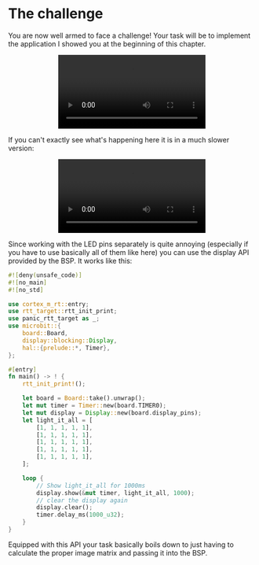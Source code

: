 # The challenge

You are now well armed to face a challenge! Your task will be to implement the application I showed
you at the beginning of this chapter.

<p align="center">
<video src="../assets/roulette_fast.mp4" loop autoplay>
</p>

If you can't exactly see what's happening here it is in a much slower version:

<p align="center">
<video src="../assets/roulette_slow.mp4" loop autoplay>
</p>

Since working with the LED pins separately is quite annoying
(especially if you have to use basically all of them like here)
you can use the display API provided by the BSP. It works like this:

```rust
#![deny(unsafe_code)]
#![no_main]
#![no_std]

use cortex_m_rt::entry;
use rtt_target::rtt_init_print;
use panic_rtt_target as _;
use microbit::{
    board::Board,
    display::blocking::Display,
    hal::{prelude::*, Timer},
};

#[entry]
fn main() -> ! {
    rtt_init_print!();

    let board = Board::take().unwrap();
    let mut timer = Timer::new(board.TIMER0);
    let mut display = Display::new(board.display_pins);
    let light_it_all = [
        [1, 1, 1, 1, 1],
        [1, 1, 1, 1, 1],
        [1, 1, 1, 1, 1],
        [1, 1, 1, 1, 1],
        [1, 1, 1, 1, 1],
    ];

    loop {
        // Show light_it_all for 1000ms
        display.show(&mut timer, light_it_all, 1000);
        // clear the display again
        display.clear();
        timer.delay_ms(1000_u32);
    }
}
```

Equipped with this API your task basically boils down to just having
to calculate the proper image matrix and passing it into the BSP.
